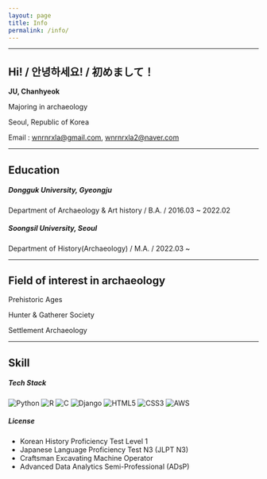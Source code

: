 ```yaml
---
layout: page
title: Info
permalink: /info/
---
```


------

## Hi! / 안녕하세요! / 初めまして！

**JU, Chanhyeok**<br>

Majoring in archaeology<br>

Seoul, Republic of Korea<br>

Email : <wnrnrxla@gmail.com>, <wnrnrxla2@naver.com>

------

## Education

##### Dongguk University, Gyeongju<br>

Department of Archaeology & Art history / B.A. / 2016.03 ~ 2022.02<br>

##### Soongsil University, Seoul<br>

Department of History(Archaeology) / M.A. / 2022.03 ~

------

## Field of interest in archaeology

Prehistoric Ages<br>

Hunter & Gatherer Society<br>

Settlement Archaeology<br>

------

## Skill

##### Tech Stack

<img id="techstack" alt="Python" src="https://img.shields.io/badge/Python-3776AB?style=for-the-badge&logo=python&logoColor=white">
<img id="techstack" alt="R" src="https://img.shields.io/badge/R-276DC3?style=for-the-badge&logo=r&logoColor=white">
<img id="techstack" alt="C" src="https://img.shields.io/badge/C-00599C?style=for-the-badge&logo=c&logoColor=white">
<img id="techstack" alt="Django" src="https://img.shields.io/badge/Django-092E20?style=for-the-badge&logo=django&logoColor=white">
<img id="techstack" alt="HTML5" src="https://img.shields.io/badge/HTML5-E34F26?style=for-the-badge&logo=html5&logoColor=white">
<img id="techstack" alt="CSS3" src="https://img.shields.io/badge/CSS3-1572B6?style=for-the-badge&logo=css3&logoColor=white">
<img id="techstack" alt="AWS" src="https://img.shields.io/badge/AWS-%23FF9900?style=for-the-badge&logo=amazon-aws&logoColor=white">



##### License

- Korean History Proficiency Test Level 1 
- Japanese Language Proficiency Test N3 (JLPT N3)
- Craftsman Excavating Machine Operator
- Advanced Data Analytics Semi-Professional (ADsP)